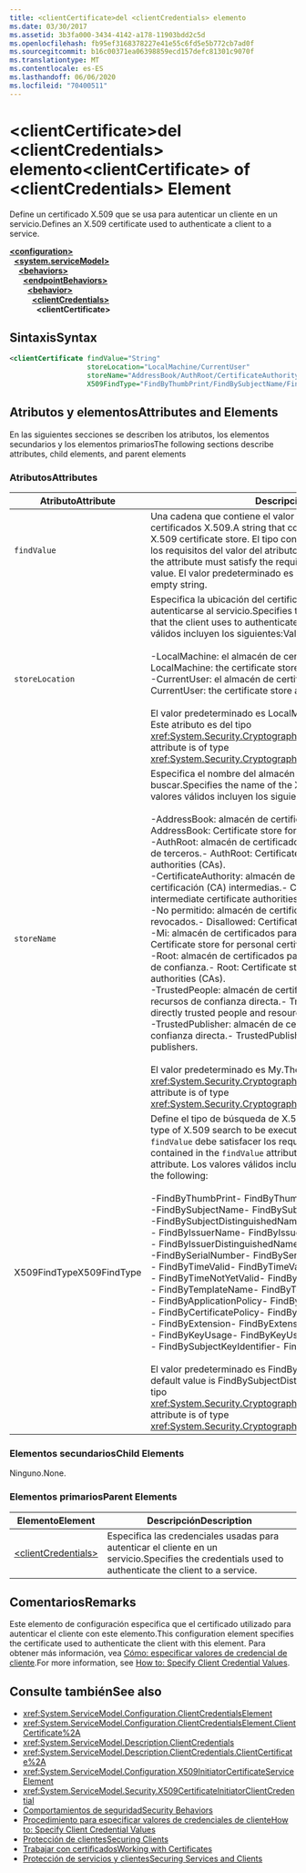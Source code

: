 ```yaml
---
title: <clientCertificate>del <clientCredentials> elemento
ms.date: 03/30/2017
ms.assetid: 3b3fa000-3434-4142-a178-11903bdd2c5d
ms.openlocfilehash: fb95ef3168378227e41e55c6fd5e5b772cb7ad0f
ms.sourcegitcommit: b16c00371ea06398859ecd157defc81301c9070f
ms.translationtype: MT
ms.contentlocale: es-ES
ms.lasthandoff: 06/06/2020
ms.locfileid: "70400511"
---
```

# <a name="clientcertificate-of-clientcredentials-element"></a><span data-ttu-id="fd5dd-102">\<clientCertificate>del \<clientCredentials> elemento</span><span class="sxs-lookup"><span data-stu-id="fd5dd-102">\<clientCertificate> of \<clientCredentials> Element</span></span>
<span data-ttu-id="fd5dd-103">Define un certificado X.509 que se usa para autenticar un cliente en un servicio.</span><span class="sxs-lookup"><span data-stu-id="fd5dd-103">Defines an X.509 certificate used to authenticate a client to a service.</span></span>  
  
[**\<configuration>**](../configuration-element.md)\
&nbsp;&nbsp;[**\<system.serviceModel>**](system-servicemodel.md)\
&nbsp;&nbsp;&nbsp;&nbsp;[**\<behaviors>**](behaviors.md)\
&nbsp;&nbsp;&nbsp;&nbsp;&nbsp;&nbsp;[**\<endpointBehaviors>**](endpointbehaviors.md)\
&nbsp;&nbsp;&nbsp;&nbsp;&nbsp;&nbsp;&nbsp;&nbsp;[**\<behavior>**](behavior-of-endpointbehaviors.md)\
&nbsp;&nbsp;&nbsp;&nbsp;&nbsp;&nbsp;&nbsp;&nbsp;&nbsp;&nbsp;[**\<clientCredentials>**](clientcredentials.md)\
&nbsp;&nbsp;&nbsp;&nbsp;&nbsp;&nbsp;&nbsp;&nbsp;&nbsp;&nbsp;&nbsp;&nbsp;**\<clientCertificate>**  
  
## <a name="syntax"></a><span data-ttu-id="fd5dd-104">Sintaxis</span><span class="sxs-lookup"><span data-stu-id="fd5dd-104">Syntax</span></span>  
  
```xml  
<clientCertificate findValue="String"
                   storeLocation="LocalMachine/CurrentUser"
                   storeName="AddressBook/AuthRoot/CertificateAuthority/Disallowed/My/Root/TrustedPeople/TrustedPublisher"
                   X509FindType="FindByThumbPrint/FindBySubjectName/FindBySubjectDistinguishedName/FindByIssuerName/FindByIssuerDistinguishedName/FindBySerialNumber/FindByTimeValid/FindByTimeNotYetValid/FindByTemplateName/FindByApplicationPolicy/FindByCertificatePolicy/FindByExtension/FindByKeyUsage/FindBySubjectKeyIdentifier" />
```  
  
## <a name="attributes-and-elements"></a><span data-ttu-id="fd5dd-105">Atributos y elementos</span><span class="sxs-lookup"><span data-stu-id="fd5dd-105">Attributes and Elements</span></span>  
 <span data-ttu-id="fd5dd-106">En las siguientes secciones se describen los atributos, los elementos secundarios y los elementos primarios</span><span class="sxs-lookup"><span data-stu-id="fd5dd-106">The following sections describe attributes, child elements, and parent elements</span></span>  
  
### <a name="attributes"></a><span data-ttu-id="fd5dd-107">Atributos</span><span class="sxs-lookup"><span data-stu-id="fd5dd-107">Attributes</span></span>  
  
|<span data-ttu-id="fd5dd-108">Atributo</span><span class="sxs-lookup"><span data-stu-id="fd5dd-108">Attribute</span></span>|<span data-ttu-id="fd5dd-109">Descripción</span><span class="sxs-lookup"><span data-stu-id="fd5dd-109">Description</span></span>|  
|---------------|-----------------|  
|`findValue`|<span data-ttu-id="fd5dd-110">Una cadena que contiene el valor que se va a buscar en el almacén de certificados X.509.</span><span class="sxs-lookup"><span data-stu-id="fd5dd-110">A string that contains the value to search for in the X.509 certificate store.</span></span> <span data-ttu-id="fd5dd-111">El tipo contenido en el atributo debe satisfacer los requisitos del valor del atributo `X509FindType`.</span><span class="sxs-lookup"><span data-stu-id="fd5dd-111">The type contained in the attribute must satisfy the requirements of the `X509FindType` attribute value.</span></span> <span data-ttu-id="fd5dd-112">El valor predeterminado es una cadena vacía.</span><span class="sxs-lookup"><span data-stu-id="fd5dd-112">The default is an empty string.</span></span>|  
|`storeLocation`|<span data-ttu-id="fd5dd-113">Especifica la ubicación del certificado X.509 que usa el cliente para autenticarse al servicio.</span><span class="sxs-lookup"><span data-stu-id="fd5dd-113">Specifies the location of the X.509 certificate that the client uses to authenticate itself to the service.</span></span> <span data-ttu-id="fd5dd-114">Los valores válidos incluyen los siguientes:</span><span class="sxs-lookup"><span data-stu-id="fd5dd-114">Valid values include the following:</span></span><br /><br /> <span data-ttu-id="fd5dd-115">-LocalMachine: el almacén de certificados asignado al equipo local.</span><span class="sxs-lookup"><span data-stu-id="fd5dd-115">-   LocalMachine: the certificate store assigned to the local machine.</span></span><br /><span data-ttu-id="fd5dd-116">-CurrentUser: el almacén de certificados asignado al usuario actual.</span><span class="sxs-lookup"><span data-stu-id="fd5dd-116">-   CurrentUser: the certificate store assigned to the current user.</span></span><br /><br /> <span data-ttu-id="fd5dd-117">El valor predeterminado es LocalMachine.</span><span class="sxs-lookup"><span data-stu-id="fd5dd-117">The default is LocalMachine.</span></span> <span data-ttu-id="fd5dd-118">Este atributo es del tipo <xref:System.Security.Cryptography.X509Certificates.StoreLocation>.</span><span class="sxs-lookup"><span data-stu-id="fd5dd-118">This attribute is of type <xref:System.Security.Cryptography.X509Certificates.StoreLocation>.</span></span>|  
|`storeName`|<span data-ttu-id="fd5dd-119">Especifica el nombre del almacén del certificado X.509 que se va a buscar.</span><span class="sxs-lookup"><span data-stu-id="fd5dd-119">Specifies the name of the X.509 certificate store to search.</span></span> <span data-ttu-id="fd5dd-120">Los valores válidos incluyen los siguientes:</span><span class="sxs-lookup"><span data-stu-id="fd5dd-120">Valid values include the following:</span></span><br /><br /> <span data-ttu-id="fd5dd-121">-AddressBook: almacén de certificados para otros usuarios.</span><span class="sxs-lookup"><span data-stu-id="fd5dd-121">-   AddressBook: Certificate store for other users.</span></span><br /><span data-ttu-id="fd5dd-122">-AuthRoot: almacén de certificados para entidades de certificación (CA) de terceros.</span><span class="sxs-lookup"><span data-stu-id="fd5dd-122">-   AuthRoot: Certificate store for third-party certificate authorities (CAs).</span></span><br /><span data-ttu-id="fd5dd-123">-CertificateAuthority: almacén de certificados para las entidades de certificación (CA) intermedias.</span><span class="sxs-lookup"><span data-stu-id="fd5dd-123">-   CertificateAuthority: Certificate store for intermediate certificate authorities (CAs).</span></span><br /><span data-ttu-id="fd5dd-124">-No permitido: almacén de certificados para los certificados revocados.</span><span class="sxs-lookup"><span data-stu-id="fd5dd-124">-   Disallowed: Certificate store for revoked certificates.</span></span><br /><span data-ttu-id="fd5dd-125">-Mi: almacén de certificados para Certificados personales.</span><span class="sxs-lookup"><span data-stu-id="fd5dd-125">-   My: Certificate store for personal certificates.</span></span><br /><span data-ttu-id="fd5dd-126">-Root: almacén de certificados para entidades de certificación (CA) raíz de confianza.</span><span class="sxs-lookup"><span data-stu-id="fd5dd-126">-   Root: Certificate store for trusted root certificate authorities (CAs).</span></span><br /><span data-ttu-id="fd5dd-127">-TrustedPeople: almacén de certificados para las personas y los recursos de confianza directa.</span><span class="sxs-lookup"><span data-stu-id="fd5dd-127">-   TrustedPeople: Certificate store for directly trusted people and resources.</span></span><br /><span data-ttu-id="fd5dd-128">-TrustedPublisher: almacén de certificados para publicadores de confianza directa.</span><span class="sxs-lookup"><span data-stu-id="fd5dd-128">-   TrustedPublisher: Certificate store for directly trusted publishers.</span></span><br /><br /> <span data-ttu-id="fd5dd-129">El valor predeterminado es My.</span><span class="sxs-lookup"><span data-stu-id="fd5dd-129">The default is My.</span></span> <span data-ttu-id="fd5dd-130">Este atributo es del tipo <xref:System.Security.Cryptography.X509Certificates.StoreName>.</span><span class="sxs-lookup"><span data-stu-id="fd5dd-130">This attribute is of type <xref:System.Security.Cryptography.X509Certificates.StoreName>.</span></span>|  
|<span data-ttu-id="fd5dd-131">X509FindType</span><span class="sxs-lookup"><span data-stu-id="fd5dd-131">X509FindType</span></span>|<span data-ttu-id="fd5dd-132">Define el tipo de búsqueda de X.509 que se va a ejecutar.</span><span class="sxs-lookup"><span data-stu-id="fd5dd-132">Defines the type of X.509 search to be executed.</span></span> <span data-ttu-id="fd5dd-133">El tipo contenido en el atributo `findValue` debe satisfacer los requisitos de este atributo.</span><span class="sxs-lookup"><span data-stu-id="fd5dd-133">The type contained in the `findValue` attribute must satisfy the requirements of this attribute.</span></span> <span data-ttu-id="fd5dd-134">Los valores válidos incluyen los siguientes:</span><span class="sxs-lookup"><span data-stu-id="fd5dd-134">Valid values include the following:</span></span><br /><br /> <span data-ttu-id="fd5dd-135">-FindByThumbPrint</span><span class="sxs-lookup"><span data-stu-id="fd5dd-135">-   FindByThumbPrint</span></span><br /><span data-ttu-id="fd5dd-136">-FindBySubjectName</span><span class="sxs-lookup"><span data-stu-id="fd5dd-136">-   FindBySubjectName</span></span><br /><span data-ttu-id="fd5dd-137">-FindBySubjectDistinguishedName</span><span class="sxs-lookup"><span data-stu-id="fd5dd-137">-   FindBySubjectDistinguishedName</span></span><br /><span data-ttu-id="fd5dd-138">- FindByIssuerName</span><span class="sxs-lookup"><span data-stu-id="fd5dd-138">-   FindByIssuerName</span></span><br /><span data-ttu-id="fd5dd-139">- FindByIssuerDistinguishedName</span><span class="sxs-lookup"><span data-stu-id="fd5dd-139">-   FindByIssuerDistinguishedName</span></span><br /><span data-ttu-id="fd5dd-140">-FindBySerialNumber</span><span class="sxs-lookup"><span data-stu-id="fd5dd-140">-   FindBySerialNumber</span></span><br /><span data-ttu-id="fd5dd-141">- FindByTimeValid</span><span class="sxs-lookup"><span data-stu-id="fd5dd-141">-   FindByTimeValid</span></span><br /><span data-ttu-id="fd5dd-142">- FindByTimeNotYetValid</span><span class="sxs-lookup"><span data-stu-id="fd5dd-142">-   FindByTimeNotYetValid</span></span><br /><span data-ttu-id="fd5dd-143">- FindByTemplateName</span><span class="sxs-lookup"><span data-stu-id="fd5dd-143">-   FindByTemplateName</span></span><br /><span data-ttu-id="fd5dd-144">- FindByApplicationPolicy</span><span class="sxs-lookup"><span data-stu-id="fd5dd-144">-   FindByApplicationPolicy</span></span><br /><span data-ttu-id="fd5dd-145">- FindByCertificatePolicy</span><span class="sxs-lookup"><span data-stu-id="fd5dd-145">-   FindByCertificatePolicy</span></span><br /><span data-ttu-id="fd5dd-146">- FindByExtension</span><span class="sxs-lookup"><span data-stu-id="fd5dd-146">-   FindByExtension</span></span><br /><span data-ttu-id="fd5dd-147">- FindByKeyUsage</span><span class="sxs-lookup"><span data-stu-id="fd5dd-147">-   FindByKeyUsage</span></span><br /><span data-ttu-id="fd5dd-148">- FindBySubjectKeyIdentifier</span><span class="sxs-lookup"><span data-stu-id="fd5dd-148">-   FindBySubjectKeyIdentifier</span></span><br /><br /> <span data-ttu-id="fd5dd-149">El valor predeterminado es FindBySubjectDistinguishedName.</span><span class="sxs-lookup"><span data-stu-id="fd5dd-149">The default value is FindBySubjectDistinguishedName.</span></span> <span data-ttu-id="fd5dd-150">Este atributo es del tipo <xref:System.Security.Cryptography.X509Certificates.X509FindType>.</span><span class="sxs-lookup"><span data-stu-id="fd5dd-150">This attribute is of type <xref:System.Security.Cryptography.X509Certificates.X509FindType>.</span></span>|  
  
### <a name="child-elements"></a><span data-ttu-id="fd5dd-151">Elementos secundarios</span><span class="sxs-lookup"><span data-stu-id="fd5dd-151">Child Elements</span></span>  
 <span data-ttu-id="fd5dd-152">Ninguno.</span><span class="sxs-lookup"><span data-stu-id="fd5dd-152">None.</span></span>  
  
### <a name="parent-elements"></a><span data-ttu-id="fd5dd-153">Elementos primarios</span><span class="sxs-lookup"><span data-stu-id="fd5dd-153">Parent Elements</span></span>  
  
|<span data-ttu-id="fd5dd-154">Elemento</span><span class="sxs-lookup"><span data-stu-id="fd5dd-154">Element</span></span>|<span data-ttu-id="fd5dd-155">Descripción</span><span class="sxs-lookup"><span data-stu-id="fd5dd-155">Description</span></span>|  
|-------------|-----------------|  
|[\<clientCredentials>](clientcredentials.md)|<span data-ttu-id="fd5dd-156">Especifica las credenciales usadas para autenticar el cliente en un servicio.</span><span class="sxs-lookup"><span data-stu-id="fd5dd-156">Specifies the credentials used to authenticate the client to a service.</span></span>|  
  
## <a name="remarks"></a><span data-ttu-id="fd5dd-157">Comentarios</span><span class="sxs-lookup"><span data-stu-id="fd5dd-157">Remarks</span></span>  
 <span data-ttu-id="fd5dd-158">Este elemento de configuración especifica que el certificado utilizado para autenticar el cliente con este elemento.</span><span class="sxs-lookup"><span data-stu-id="fd5dd-158">This configuration element specifies the certificate used to authenticate the client with this element.</span></span> <span data-ttu-id="fd5dd-159">Para obtener más información, vea [Cómo: especificar valores de credencial de cliente](../../../wcf/how-to-specify-client-credential-values.md).</span><span class="sxs-lookup"><span data-stu-id="fd5dd-159">For more information, see [How to: Specify Client Credential Values](../../../wcf/how-to-specify-client-credential-values.md).</span></span>  
  
## <a name="see-also"></a><span data-ttu-id="fd5dd-160">Consulte también</span><span class="sxs-lookup"><span data-stu-id="fd5dd-160">See also</span></span>

- <xref:System.ServiceModel.Configuration.ClientCredentialsElement>
- <xref:System.ServiceModel.Configuration.ClientCredentialsElement.ClientCertificate%2A>
- <xref:System.ServiceModel.Description.ClientCredentials>
- <xref:System.ServiceModel.Description.ClientCredentials.ClientCertificate%2A>
- <xref:System.ServiceModel.Configuration.X509InitiatorCertificateServiceElement>
- <xref:System.ServiceModel.Security.X509CertificateInitiatorClientCredential>
- [<span data-ttu-id="fd5dd-161">Comportamientos de seguridad</span><span class="sxs-lookup"><span data-stu-id="fd5dd-161">Security Behaviors</span></span>](../../../wcf/feature-details/security-behaviors-in-wcf.md)
- [<span data-ttu-id="fd5dd-162">Procedimiento para especificar valores de credenciales de cliente</span><span class="sxs-lookup"><span data-stu-id="fd5dd-162">How to: Specify Client Credential Values</span></span>](../../../wcf/how-to-specify-client-credential-values.md)
- [<span data-ttu-id="fd5dd-163">Protección de clientes</span><span class="sxs-lookup"><span data-stu-id="fd5dd-163">Securing Clients</span></span>](../../../wcf/securing-clients.md)
- [<span data-ttu-id="fd5dd-164">Trabajar con certificados</span><span class="sxs-lookup"><span data-stu-id="fd5dd-164">Working with Certificates</span></span>](../../../wcf/feature-details/working-with-certificates.md)
- [<span data-ttu-id="fd5dd-165">Protección de servicios y clientes</span><span class="sxs-lookup"><span data-stu-id="fd5dd-165">Securing Services and Clients</span></span>](../../../wcf/feature-details/securing-services-and-clients.md)
